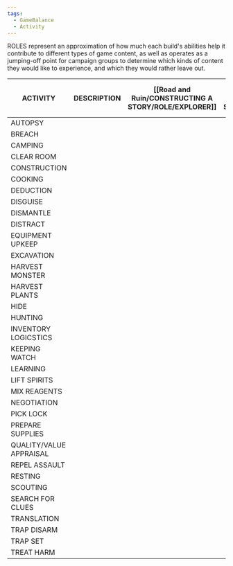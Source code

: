```yaml
---
tags:
  - GameBalance
  - Activity
---
```

ROLES represent an approximation of how much each build's abilities help it contribute to different types of game content, as well as operates as a jumping-off point for campaign groups to determine which kinds of content they would like to experience, and which they would rather leave out.

| ACTIVITY                | DESCRIPTION | [[Road and Ruin/CONSTRUCTING A STORY/ROLE/EXPLORER]] | [[Road and Ruin/CONSTRUCTING A STORY/ROLE/DUNGEONEER]] | WARRIOR | [[Road and Ruin/CONSTRUCTING A STORY/ROLE/WIZARD]] | CRAFTER | SNEAK | SOCIALITE | COMMANDER | RITUALIST |
| ----------------------- | ----------- | :----------: | :------------: | :-----: | :--------: | :-----: | :---: | :-------: | :-------: | :-------: |
| AUTOPSY                 |             |              |       X        |         |            |         |       |           |           |           |
| BREACH                  |             |              |       X        |         |            |         |       |           |           |           |
| CAMPING                 |             |              |       X        |         |            |         |       |           |           |           |
| CLEAR ROOM<br>          |             |              |       X        |         |            |         |       |           |           |           |
| CONSTRUCTION            |             |              |       X        |         |            |         |       |           |           |           |
| COOKING                 |             |              |       X        |         |            |         |       |           |           |           |
| DEDUCTION               |             |              |       X        |         |            |         |       |           |           |           |
| DISGUISE                |             |              |       X        |         |            |         |       |           |           |           |
| DISMANTLE               |             |              |       X        |         |            |         |       |           |           |           |
| DISTRACT                |             |              |       X        |         |            |         |       |           |           |           |
| EQUIPMENT UPKEEP        |             |              |       X        |         |            |         |       |           |           |           |
| EXCAVATION              |             |              |       X        |         |            |         |       |           |           |           |
| HARVEST MONSTER         |             |              |       X        |         |            |         |       |           |           |           |
| HARVEST PLANTS          |             |              |       X        |         |            |         |       |           |           |           |
| HIDE                    |             |              |       X        |         |            |         |       |           |           |           |
| HUNTING                 |             |              |       X        |         |            |         |       |           |           |           |
| INVENTORY LOGICSTICS    |             |              |       X        |         |            |         |       |           |           |           |
| KEEPING WATCH           |             |              |       X        |         |            |         |       |           |           |           |
| LEARNING                |             |              |       X        |         |            |         |       |           |           |           |
| LIFT SPIRITS            |             |              |       X        |         |            |         |       |           |           |           |
| MIX REAGENTS            |             |              |       X        |         |            |         |       |           |           |           |
| NEGOTIATION             |             |              |       X        |         |            |         |       |           |           |           |
| PICK LOCK               |             |              |       X        |         |            |         |       |           |           |           |
| PREPARE SUPPLIES        |             |              |       X        |         |            |         |       |           |           |           |
| QUALITY/VALUE APPRAISAL |             |              |       X        |         |            |         |       |           |           |           |
| REPEL ASSAULT           |             |              |       X        |         |            |         |       |           |           |           |
| RESTING                 |             |              |       X        |         |            |         |       |           |           |           |
| SCOUTING                |             |              |       X        |         |            |         |       |           |           |           |
| SEARCH FOR CLUES        |             |              |       X        |         |            |         |       |           |           |           |
| TRANSLATION             |             |              |       X        |         |            |         |       |           |           |           |
| TRAP DISARM             |             |              |       X        |         |            |         |       |           |           |           |
| TRAP SET                |             |              |       X        |         |            |         |       |           |           |           |
| TREAT HARM              |             |              |       X        |         |            |         |       |           |           |           |

 

